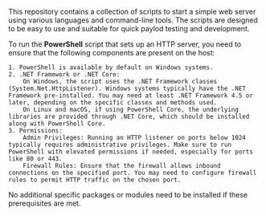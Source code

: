 This repository contains a collection of scripts to start a simple web server using various languages and command-line tools. The scripts are designed to be easy to use and suitable for quick paylod testing and development.

To run the **PowerShell** script that sets up an HTTP server, you need to ensure that the following components are present on the host:

    1. PowerShell is available by default on Windows systems.
    2. .NET Framework or .NET Core:
        On Windows, the script uses the .NET Framework classes (System.Net.HttpListener). Windows systems typically have the .NET Framework pre-installed. You may need at least .NET Framework 4.5 or later, depending on the specific classes and methods used.
        On Linux and macOS, if using PowerShell Core, the underlying libraries are provided through .NET Core, which should be installed along with PowerShell Core.
    3. Permissions:
        Admin Privileges: Running an HTTP listener on ports below 1024 typically requires administrative privileges. Make sure to run PowerShell with elevated permissions if needed, especially for ports like 80 or 443.
        Firewall Rules: Ensure that the firewall allows inbound connections on the specified port. You may need to configure firewall rules to permit HTTP traffic on the chosen port.

No additional specific packages or modules need to be installed if these prerequisites are met.

